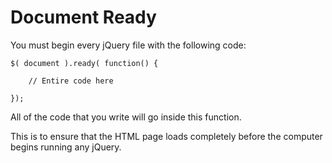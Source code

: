 # Document Ready

You must begin every jQuery file with the following code:

```
$( document ).ready( function() {

	// Entire code here
	
});
```

All of the code that you write will go inside this function.

This is to ensure that the HTML page loads completely before the computer begins running any jQuery.